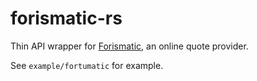 # forismatic-rs
Thin API wrapper for [Forismatic](https://forismatic.com/en/api/), an online quote provider.

See `example/fortumatic` for example.
